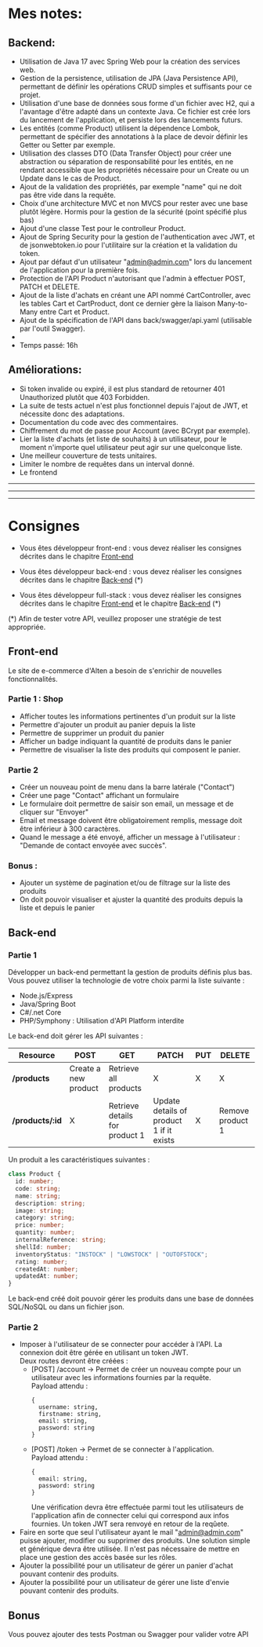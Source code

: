 # Mes notes:

## Backend:
- Utilisation de Java 17 avec Spring Web pour la création des services web.
- Gestion de la persistence, utilisation de JPA (Java Persistence API), permettant de définir les opérations CRUD simples et suffisants pour ce projet. 
- Utilisation d'une base de données sous forme d'un fichier avec H2, qui a l'avantage d'être adapté dans un contexte Java. Ce fichier est crée lors du lancement de l'application, et persiste lors des lancements futurs.
- Les entités (comme Product) utilisent la dépendence Lombok, permettant de spécifier des annotations à la place de devoir définir les Getter ou Setter par exemple.
- Utilisation des classes DTO (Data Transfer Object) pour créer une abstraction ou séparation de responsabilité pour les entités, en ne rendant accessible que les propriétés nécessaire pour un Create ou un Update dans le cas de Product. 
- Ajout de la validation des propriétés, par exemple "name" qui ne doit pas être vide dans la requête.
- Choix d'une architecture MVC et non MVCS pour rester avec une base plutôt légère. Hormis pour la gestion de la sécurité (point spécifié plus bas)
- Ajout d'une classe Test pour le controlleur Product.
- Ajout de Spring Security pour la gestion de l'authentication avec JWT, et de jsonwebtoken.io pour l'utilitaire sur la création et la validation du token.
- Ajout par défaut d'un utilisateur "admin@admin.com" lors du lancement de l'application pour la première fois.
- Protection de l'API Product n'autorisant que l'admin à effectuer POST, PATCH et DELETE.
- Ajout de la liste d'achats en créant une API nommé CartController, avec les tables Cart et CartProduct, dont ce dernier gère la liaison Many-to-Many entre Cart et Product.
- Ajout de la spécification de l'API dans back/swagger/api.yaml (utilisable par l'outil Swagger).
- 
- Temps passé: 16h


## Améliorations:
- Si token invalide ou expiré, il est plus standard de retourner 401 Unauthorized plutôt que 403 Forbidden.
- La suite de tests actuel n'est plus fonctionnel depuis l'ajout de JWT, et nécessite donc des adaptations.
- Documentation du code avec des commentaires.
- Chiffrement du mot de passe pour Account (avec BCrypt par exemple).
- Lier la liste d'achats (et liste de souhaits) à un utilisateur, pour le moment n'importe quel utilisateur peut agir sur une quelconque liste.
- Une meilleur couverture de tests unitaires.
- Limiter le nombre de requêtes dans un interval donné.
- Le frontend

---
---
---

# Consignes

- Vous êtes développeur front-end : vous devez réaliser les consignes décrites dans le chapitre [Front-end](#Front-end)

- Vous êtes développeur back-end : vous devez réaliser les consignes décrites dans le chapitre [Back-end](#Back-end) (*)

- Vous êtes développeur full-stack : vous devez réaliser les consignes décrites dans le chapitre [Front-end](#Front-end) et le chapitre [Back-end](#Back-end) (*)

(*) Afin de tester votre API, veuillez proposer une stratégie de test appropriée.

## Front-end

Le site de e-commerce d'Alten a besoin de s'enrichir de nouvelles fonctionnalités.

### Partie 1 : Shop

- Afficher toutes les informations pertinentes d'un produit sur la liste
- Permettre d'ajouter un produit au panier depuis la liste 
- Permettre de supprimer un produit du panier
- Afficher un badge indiquant la quantité de produits dans le panier
- Permettre de visualiser la liste des produits qui composent le panier.

### Partie 2

- Créer un nouveau point de menu dans la barre latérale ("Contact")
- Créer une page "Contact" affichant un formulaire
- Le formulaire doit permettre de saisir son email, un message et de cliquer sur "Envoyer"
- Email et message doivent être obligatoirement remplis, message doit être inférieur à 300 caractères.
- Quand le message a été envoyé, afficher un message à l'utilisateur : "Demande de contact envoyée avec succès".

### Bonus : 

- Ajouter un système de pagination et/ou de filtrage sur la liste des produits
- On doit pouvoir visualiser et ajuster la quantité des produits depuis la liste et depuis le panier 

## Back-end

### Partie 1

Développer un back-end permettant la gestion de produits définis plus bas.
Vous pouvez utiliser la technologie de votre choix parmi la liste suivante :

- Node.js/Express
- Java/Spring Boot
- C#/.net Core
- PHP/Symphony : Utilisation d'API Platform interdite


Le back-end doit gérer les API suivantes : 

| Resource           | POST                  | GET                            | PATCH                                    | PUT | DELETE           |
| ------------------ | --------------------- | ------------------------------ | ---------------------------------------- | --- | ---------------- |
| **/products**      | Create a new product  | Retrieve all products          | X                                        | X   |     X            |
| **/products/:id**  | X                     | Retrieve details for product 1 | Update details of product 1 if it exists | X   | Remove product 1 |

Un produit a les caractéristiques suivantes : 

``` typescript
class Product {
  id: number;
  code: string;
  name: string;
  description: string;
  image: string;
  category: string;
  price: number;
  quantity: number;
  internalReference: string;
  shellId: number;
  inventoryStatus: "INSTOCK" | "LOWSTOCK" | "OUTOFSTOCK";
  rating: number;
  createdAt: number;
  updatedAt: number;
}
```

Le back-end créé doit pouvoir gérer les produits dans une base de données SQL/NoSQL ou dans un fichier json.

### Partie 2

- Imposer à l'utilisateur de se connecter pour accéder à l'API.
  La connexion doit être gérée en utilisant un token JWT.  
  Deux routes devront être créées :
  * [POST] /account -> Permet de créer un nouveau compte pour un utilisateur avec les informations fournies par la requête.   
    Payload attendu : 
    ```
    {
      username: string,
      firstname: string,
      email: string,
      password: string
    }
    ```
  * [POST] /token -> Permet de se connecter à l'application.  
    Payload attendu :  
    ```
    {
      email: string,
      password: string
    }
    ```
    Une vérification devra être effectuée parmi tout les utilisateurs de l'application afin de connecter celui qui correspond aux infos fournies. Un token JWT sera renvoyé en retour de la reqûete.
- Faire en sorte que seul l'utilisateur ayant le mail "admin@admin.com" puisse ajouter, modifier ou supprimer des produits. Une solution simple et générique devra être utilisée. Il n'est pas nécessaire de mettre en place une gestion des accès basée sur les rôles.
- Ajouter la possibilité pour un utilisateur de gérer un panier d'achat pouvant contenir des produits.
- Ajouter la possibilité pour un utilisateur de gérer une liste d'envie pouvant contenir des produits.

## Bonus

Vous pouvez ajouter des tests Postman ou Swagger pour valider votre API